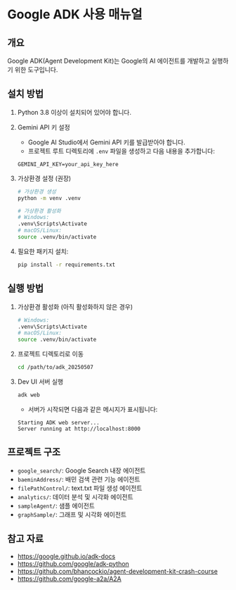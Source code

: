 # Google ADK 사용 매뉴얼

## 개요
Google ADK(Agent Development Kit)는 Google의 AI 에이전트를 개발하고 실행하기 위한 도구입니다.

## 설치 방법

1. Python 3.8 이상이 설치되어 있어야 합니다.

2. Gemini API 키 설정
   - Google AI Studio에서 Gemini API 키를 발급받아야 합니다.
   - 프로젝트 루트 디렉토리에 `.env` 파일을 생성하고 다음 내용을 추가합니다:
   ```
   GEMINI_API_KEY=your_api_key_here
   ```

3. 가상환경 설정 (권장)
   ```bash
   # 가상환경 생성
   python -m venv .venv

   # 가상환경 활성화
   # Windows:
   .venv\Scripts\Activate
   # macOS/Linux:
   source .venv/bin/activate
   ```

4. 필요한 패키지 설치:
   ```bash
   pip install -r requirements.txt
   ```

## 실행 방법

1. 가상환경 활성화 (아직 활성화하지 않은 경우)
   ```bash
   # Windows:
   .venv\Scripts\Activate
   # macOS/Linux:
   source .venv/bin/activate
   ```

2. 프로젝트 디렉토리로 이동
   ```bash
   cd /path/to/adk_20250507
   ```

3. Dev UI 서버 실행
   ```bash
   adk web
   ```
   - 서버가 시작되면 다음과 같은 메시지가 표시됩니다:
   ```
   Starting ADK web server...
   Server running at http://localhost:8000
   ```


## 프로젝트 구조

- `google_search/`: Google Search 내장 에이전트
- `baeminAddress/`: 배민 검색 관련 기능 에이전트
- `filePathControl/`: text.txt 파일 생성 에이전트
- `analytics/`: 데이터 분석 및 시각화 에이전트
- `sampleAgent/`: 샘플 에이전트
- `graphSample/`: 그래프 및 시각화 에이전트


## 참고 자료

- https://google.github.io/adk-docs
- https://github.com/google/adk-python
- https://github.com/bhancockio/agent-development-kit-crash-course
- https://github.com/google-a2a/A2A
